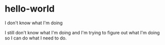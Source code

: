 # hello-world
I don't know what I'm doing 

I still don't know what I'm doing and I'm trying to figure out what I'm doing so I can do what I need to do. 

